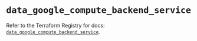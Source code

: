 # `data_google_compute_backend_service`

Refer to the Terraform Registry for docs: [`data_google_compute_backend_service`](https://registry.terraform.io/providers/hashicorp/google/5.26.0/docs/data-sources/compute_backend_service).
